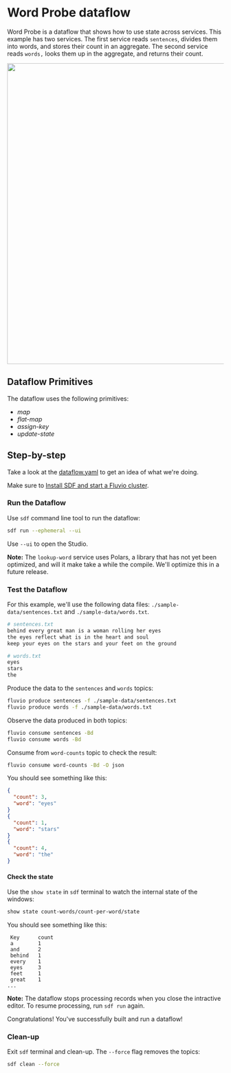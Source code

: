# Word Probe dataflow

Word Probe is a dataflow that shows how to use state across services. This example has two services. The first service reads `sentences`, divides them into words, and stores their count in an aggregate. The second service reads `words,` looks them up in the aggregate, and returns their count.


<p align="center">
 <img width="700" src="img/word-probe.jpg">
</p>

## Dataflow Primitives

The dataflow uses the following primitives:
* _map_
* _flat-map_
* _assign-key_
* _update-state_


## Step-by-step

Take a look at the [dataflow.yaml](./dataflow.yaml) to get an idea of what we're doing.

Make sure to [Install SDF and start a Fluvio cluster].

### Run the Dataflow

Use `sdf` command line tool to run the dataflow:

```bash
sdf run --ephemeral --ui
```

Use `--ui` to open the Studio.

**Note:** The `lookup-word` service uses Polars, a library that has not yet been optimized, and will it make take a while the compile. We'll optimize this in a future release.


### Test the Dataflow

For this example, we'll use the following data files: `./sample-data/sentences.txt` and `./sample-data/words.txt`.

```bash
# sentences.txt
behind every great man is a woman rolling her eyes
the eyes reflect what is in the heart and soul
keep your eyes on the stars and your feet on the ground

# words.txt
eyes
stars
the
```

Produce the data to the `sentences` and `words` topics:

```bash
fluvio produce sentences -f ./sample-data/sentences.txt
fluvio produce words -f ./sample-data/words.txt
```

Observe the data produced in both topics:

```bash
fluvio consume sentences -Bd
fluvio consume words -Bd
```

Consume from `word-counts` topic to check the result:

```bash
fluvio consume word-counts -Bd -O json
```

You should see something like this:

```json
{
  "count": 3,
  "word": "eyes"
}
{
  "count": 1,
  "word": "stars"
}
{
  "count": 4,
  "word": "the"
}
```

#### Check the state

Use the `show state` in `sdf` terminal to watch the internal state of the windows:

```bash
show state count-words/count-per-word/state
```

You should see something like this:

```text
 Key      count
 a        1
 and      2
 behind   1
 every    1
 eyes     3
 feet     1
 great    1
...
```

**Note:** The dataflow stops processing records when you close the intractive editor. To resume processing, run `sdf run` again.

Congratulations! You've successfully built and run a dataflow!


### Clean-up

Exit `sdf` terminal and clean-up. The `--force` flag removes the topics:

```bash
sdf clean --force
```

[Install SDF and start a Fluvio cluster]: /README.MD#prerequisites

